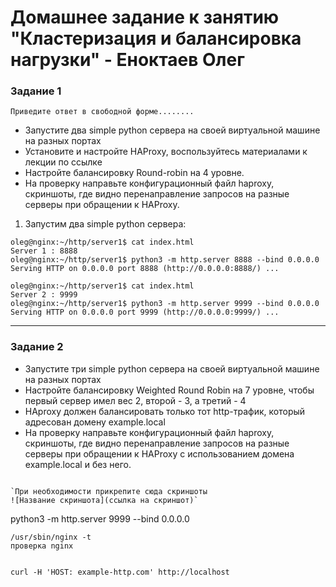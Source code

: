 # Домашнее задание к занятию "Кластеризация и балансировка нагрузки" - Еноктаев Олег



### Задание 1

`Приведите ответ в свободной форме........`

- Запустите два simple python сервера на своей виртуальной машине на разных портах
- Установите и настройте HAProxy, воспользуйтесь материалами к лекции по ссылке
- Настройте балансировку Round-robin на 4 уровне.
- На проверку направьте конфигурационный файл haproxy, скриншоты, где видно перенаправление запросов на разные серверы при обращении к HAProxy.

1. Запустим два simple python сервера:
```
oleg@nginx:~/http/server1$ cat index.html
Server 1 : 8888
oleg@nginx:~/http/server1$ python3 -m http.server 8888 --bind 0.0.0.0
Serving HTTP on 0.0.0.0 port 8888 (http://0.0.0.0:8888/) ...
```
```
oleg@nginx:~/http/server1$ cat index.html
Server 2 : 9999
oleg@nginx:~/http/server1$ python3 -m http.server 9999 --bind 0.0.0.0
Serving HTTP on 0.0.0.0 port 9999 (http://0.0.0.0:9999/) ...
```
---

### Задание 2

- Запустите три simple python сервера на своей виртуальной машине на разных портах
- Настройте балансировку Weighted Round Robin на 7 уровне, чтобы первый сервер имел вес 2, второй - 3, а третий - 4
- HAproxy должен балансировать только тот http-трафик, который адресован домену example.local
- На проверку направьте конфигурационный файл haproxy, скриншоты, где видно перенаправление запросов на разные серверы при обращении к HAProxy c использованием домена example.local и без него.


```

`При необходимости прикрепитe сюда скриншоты
![Название скриншота](ссылка на скриншот)`
```
python3 -m http.server 9999 --bind 0.0.0.0
```
/usr/sbin/nginx -t
проверка nginx


curl -H 'HOST: example-http.com' http://localhost